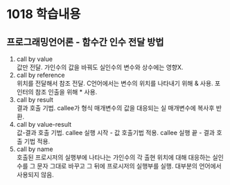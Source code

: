 # 1018 학습내용
## 프로그래밍언어론 - 함수간 인수 전달 방법
1. call by value   
값만 전달. 가인수의 값을 바꿔도 실인수의 변수와 상수에는 영향X.
2. call by reference  
위치를 전달해서 참조 전달. C언어에서는 변수의 위치를 나타내기 위해 & 사용. 포인터의 참조 인출을 위해 * 사용.
3. call by result   
결과 호출 기법. callee가 형식 매개변수의 값을 대응되는 실 매개변수에 복사후 반환.
4. call by value-result   
값-결과 호출 기법. callee 실행 시작 - 값 호출기법 적용. callee 실행 끝 - 결과 호출 기법 적용.
5. call by name   
호출된 프로시저의 실행부에 나타나는 가인수의 각 출현 위치에 대해 대응하는 실인수를 그 문자 그대로 바꾸고 그 뒤에 프로시저의 실행부를 실행. 대부분의 언어에서 사용되지 않음.
